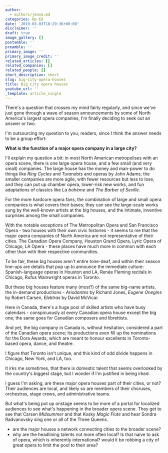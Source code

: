 ```yaml
---
author:
  - authors/jenna.md
categories: Op-Ed
date: '2019-03-03T18:29:36+00:00'
disclaimer: ''
draft: true
image_gallery: []
postamble: ''
preamble: ''
primary_image: ''
primary_image_credit: ''
related_articles: []
related_companies: []
related_people: []
short_description: short
slug: big-city-opera-houses
title: Big city opera houses
youtube_url: ''
_template: article_single
---
```


There's a question that crosses my mind fairly regularly, and since we've just gone through a wave of season announcements by some of North America's largest opera companies, I'm finally deciding to seek out an answer or two.

I'm outsourcing my question to you, readers, since I think the answer needs to be a group effort:

**What is the function of a major opera company in a large city?**

I'll explain my question a bit: in most North American metropolises with an opera scene, there is one large opera house, and a few small (and very small) companies. The large house has the money and man-power to do things like _Ring Cycles_ and _Turandots_ and operas by John Adams; the smaller companies are more agile, with fewer resources but less to lose, and they can put up chamber opera, lower-risk new works, and fun adaptations of classics like _La bohème_ and _The Barber of Seville_.

For the more hardcore opera fans, the combination of large and small opera companies is what covers their bases; they can see the large-scale works sung by the well-known artists at the big houses, and the intimate, inventive surprises among the small companies.

With the notable exceptions of The Metropolitan Opera and San Francisco Opera - two houses with their own civic histories - it seems to me that the major opera companies of North America are not representative of their cities. The Canadian Opera Company, Houston Grand Opera, Lyric Opera of Chicago, LA Opera - these places have much more in common with each other than with their respective communities. 

To be fair, these big houses aren't entire tone-deaf, and within their season line-ups are details that pop up to announce the immediate culture: Spanish-language operas in Houston and LA, Renée Fleming recitals in Chicago, Rufus Wainwright operas in Toronto.

But these big houses feature many (most?) of the same big-name artists, the in-demand productions - _Ariodantes_ by Richard Jones, _Eugene Onegins_ by Robert Carsen, _Elektras_ by David McVicar.

Here in Canada, there's a huge pool of skilled artists who have busy calendars - conspicuously at every Canadian opera house except the big one; the same goes for Canadian composers and librettists. 

And yet, the big company in Canada is, without hesitation, considered a part of the Canadian opera scene; its productions even fill up the nominations for the Dora Awards, which are meant to honour excellents in Toronto-based opera, dance, and theatre. 

I figure that Toronto isn't unique, and this kind of odd divide happens in Chicago, New York, and LA, too. 

It irks me sometimes, that there is domestic talent that seems overlooked by the country's biggest stage, but I wonder if I'm justified in being irked. 

I guess I'm asking, are these major opera houses part of their cities, or not? Their audiences are local, and likely so are members of their choruses, orchestras, stage crews, and administrative teams. 

But what's being put up onstage seems to be more of a portal for localized audiences to see what's happening in the broader opera scene. They get to see that Carsen _Midsummer_ and that Kosky _Magic Flute_ and hear Sondra Radvanovsky sing one or all of the Three Queens.

* are the major houses a network connecting cities to the broader scene?
* why are the headlining talents not more often local? Is that naive to ask of opera, which is inherently international? would it be robbing a city of great opera to limit the pool to their area?
